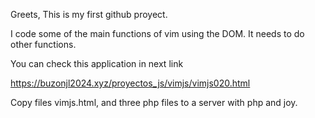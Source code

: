 Greets, This is my first github proyect.

I code some of the main functions of vim using the DOM.  It needs to do other functions. 

You can check this application in next link

https://buzonjl2024.xyz/proyectos_js/vimjs/vimjs020.html


Copy files vimjs.html, and three php files to a server with php and joy.

